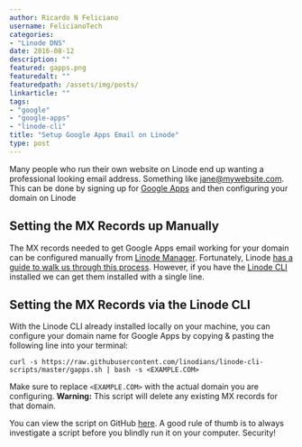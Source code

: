 ```yaml
---
author: Ricardo N Feliciano
username: FelicianoTech
categories:
- "Linode DNS"
date: 2016-08-12
description: ""
featured: gapps.png
featuredalt: ""
featuredpath: /assets/img/posts/
linkarticle: ""
tags:
- "google"
- "google-apps"
- "linode-cli"
title: "Setup Google Apps Email on Linode"
type: post
---
```


Many people who run their own website on Linode end up wanting a professional 
looking email address. Something like jane@mywebsite.com. This can be done by 
signing up for [Google Apps][gapps-link] and then configuring your domain on 
Linode

## Setting the MX Records up Manually
The MX records needed to get Google Apps email working for your domain can be 
configured manually from [Linode Manager][dns-manager-link]. Fortunately, 
Linode [has a guide to walk us through this process][linode-gapps-guide]. 
However, if you have the [Linode CLI][linode-cli] installed we can get them 
installed with a single line.

## Setting the MX Records via the Linode CLI
With the Linode CLI already installed locally on your machine, you can 
configure your domain name for Google Apps by copying & pasting the following 
line into your terminal:


```
curl -s https://raw.githubusercontent.com/linodians/linode-cli-scripts/master/gapps.sh | bash -s <EXAMPLE.COM>
```

Make sure to replace `<EXAMPLE.COM>` with the actual domain you are configuring. 
**Warning:** This script will delete any existing MX records for that domain.

You can view the script on GitHub [here][script-link]. A good rule of thumb is 
to always investigate a script before you blindly run it on your computer. 
Security!



[gapps-link]: https://apps.google.com/
[dns-manager-link]: https://manager.linode.com/dns
[linode-gapps-guide]: https://www.linode.com/docs/email/using-google-apps-for-email
[linode-cli]: https://www.linode.com/docs/platform/linode-cli
[script-link]: https://github.com/linodians/linode-cli-scripts/blob/master/gapps.sh
